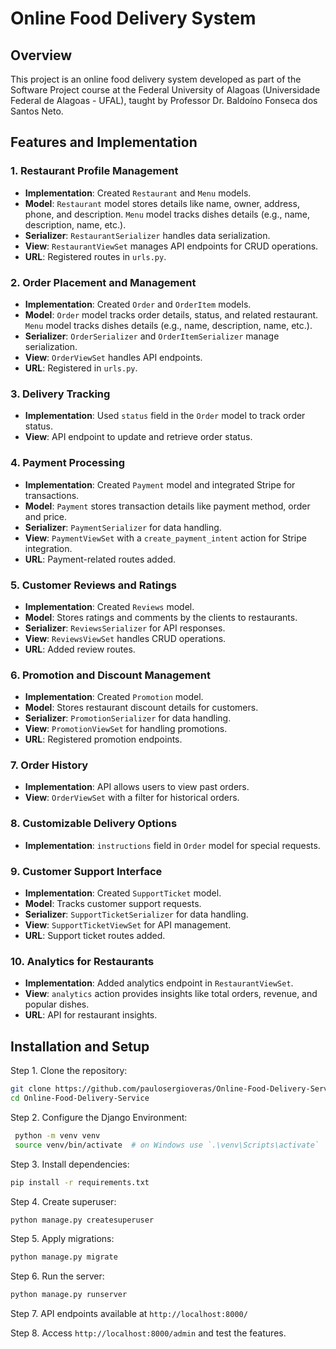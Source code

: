 # Online Food Delivery System

## Overview

This project is an online food delivery system developed as part of the Software Project course at the Federal University of Alagoas (Universidade Federal de Alagoas - UFAL), taught by Professor Dr. Baldoíno Fonseca dos Santos Neto.

## Features and Implementation

### 1. Restaurant Profile Management
- **Implementation**: Created `Restaurant` and `Menu` models.
- **Model**: `Restaurant` model stores details like name, owner, address, phone, and description. `Menu` model tracks dishes details (e.g., name, description, name, etc.).
- **Serializer**: `RestaurantSerializer` handles data serialization.
- **View**: `RestaurantViewSet` manages API endpoints for CRUD operations.
- **URL**: Registered routes in `urls.py`.

### 2. Order Placement and Management
- **Implementation**: Created `Order` and `OrderItem` models.
- **Model**: `Order` model tracks order details, status, and related restaurant. `Menu` model tracks dishes details (e.g., name, description, name, etc.).
- **Serializer**: `OrderSerializer` and `OrderItemSerializer` manage serialization.
- **View**: `OrderViewSet` handles API endpoints.
- **URL**: Registered in `urls.py`.

### 3. Delivery Tracking
- **Implementation**: Used `status` field in the `Order` model to track order status.
- **View**: API endpoint to update and retrieve order status.

### 4. Payment Processing
- **Implementation**: Created `Payment` model and integrated Stripe for transactions.
- **Model**: `Payment` stores transaction details like payment method, order and price.
- **Serializer**: `PaymentSerializer` for data handling.
- **View**: `PaymentViewSet` with a `create_payment_intent` action for Stripe integration.
- **URL**: Payment-related routes added.

### 5. Customer Reviews and Ratings
- **Implementation**: Created `Reviews` model.
- **Model**: Stores ratings and comments by the clients to restaurants.
- **Serializer**: `ReviewsSerializer` for API responses.
- **View**: `ReviewsViewSet` handles CRUD operations.
- **URL**: Added review routes.

### 6. Promotion and Discount Management
- **Implementation**: Created `Promotion` model.
- **Model**: Stores restaurant discount details for customers.
- **Serializer**: `PromotionSerializer` for data handling.
- **View**: `PromotionViewSet` for handling promotions.
- **URL**: Registered promotion endpoints.

### 7. Order History
- **Implementation**: API allows users to view past orders.
- **View**: `OrderViewSet` with a filter for historical orders.

### 8. Customizable Delivery Options
- **Implementation**: `instructions` field in `Order` model for special requests.

### 9. Customer Support Interface
- **Implementation**: Created `SupportTicket` model.
- **Model**: Tracks customer support requests.
- **Serializer**: `SupportTicketSerializer` for data handling.
- **View**: `SupportTicketViewSet` for API management.
- **URL**: Support ticket routes added.

### 10. Analytics for Restaurants
- **Implementation**: Added analytics endpoint in `RestaurantViewSet`.
- **View**: `analytics` action provides insights like total orders, revenue, and popular dishes.
- **URL**: API for restaurant insights.

## Installation and Setup
Step 1. Clone the repository:
   ```sh
   git clone https://github.com/paulosergioveras/Online-Food-Delivery-Service.git
   cd Online-Food-Delivery-Service
   ```

Step 2. Configure the Django Environment:
   ```sh
    python -m venv venv
    source venv/bin/activate  # on Windows use `.\venv\Scripts\activate`
   ```

Step 3. Install dependencies:
   ```sh
   pip install -r requirements.txt
   ```

Step 4. Create superuser:
   ```sh
   python manage.py createsuperuser
   ```

Step 5. Apply migrations:
   ```sh
   python manage.py migrate
   ```
Step 6. Run the server:
   ```sh
   python manage.py runserver
   ```
Step 7. API endpoints available at `http://localhost:8000/`

Step 8. Access `http://localhost:8000/admin` and test the features.


